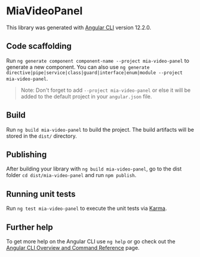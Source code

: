 # MiaVideoPanel

This library was generated with [Angular CLI](https://github.com/angular/angular-cli) version 12.2.0.

## Code scaffolding

Run `ng generate component component-name --project mia-video-panel` to generate a new component. You can also use `ng generate directive|pipe|service|class|guard|interface|enum|module --project mia-video-panel`.
> Note: Don't forget to add `--project mia-video-panel` or else it will be added to the default project in your `angular.json` file. 

## Build

Run `ng build mia-video-panel` to build the project. The build artifacts will be stored in the `dist/` directory.

## Publishing

After building your library with `ng build mia-video-panel`, go to the dist folder `cd dist/mia-video-panel` and run `npm publish`.

## Running unit tests

Run `ng test mia-video-panel` to execute the unit tests via [Karma](https://karma-runner.github.io).

## Further help

To get more help on the Angular CLI use `ng help` or go check out the [Angular CLI Overview and Command Reference](https://angular.io/cli) page.
